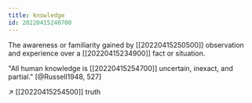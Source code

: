 ```yaml
---
title: knowledge
id: 20220415240700
---
```


The awareness or familiarity gained by [[20220415250500]] observation and experience over a [[20220415234900]] fact or situation.

"All human knowledge is [[20220415254700]] uncertain, inexact, and partial." [@Russell1948, 527]

↗ [[20220415254500]] truth
